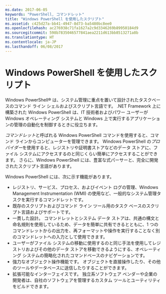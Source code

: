 ```yaml
---
ms.date: 2017-06-05
keywords: "PowerShell, コマンドレット"
title: "Windows PowerShell を使用したスクリプト"
ms.assetid: c425d27a-bb41-4947-8d73-ba5480bc8ee0
ms.openlocfilehash: ac276938c71fa1627a2c9d3346269b89950184d9
ms.sourcegitcommit: 598b7835046577841aea2211d613bb8513271a8b
ms.translationtype: HT
ms.contentlocale: ja-JP
ms.lasthandoff: 06/08/2017
---
```

# <a name="scripting-with-windows-powershell"></a>Windows PowerShell を使用したスクリプト

Windows PowerShell® は、システム管理に重点を置いて設計されたタスクベースのコマンド ライン シェルおよびスクリプト言語です。 .NET Framework 上に構築された Windows PowerShell は、IT 技術者およびパワー ユーザーが Windows オペレーティング システムと Windows 上で実行するアプリケーションの管理の自動化を制御するときに役立ちます。

*コマンドレット*と呼ばれる Windows PowerShell コマンドを使用すると、コマンド ラインからコンピューターを管理できます。 Windows PowerShell の*プロバイダー*を使用すると、レジストリや証明書ストアなどのデータ ストアに、ファイル システムにアクセスするのと同じくらい簡単にアクセスすることができます。 さらに、Windows PowerShell には、豊富な式パーサーと、完全に開発されたスクリプト言語があります。

Windows PowerShell には、次に示す機能があります。

-   レジストリ、サービス、プロセス、およびイベント ログの管理、Windows Management Instrumentation (WMI) の使用など、一般的なシステム管理タスクを実行するコマンドレットです。
-   既存のスクリプトおよびコマンド ライン ツール用のタスク ベースのスクリプト言語およびサポートです。
-   一貫した設計。 コマンドレットとシステム データ ストアは、共通の構文と命名規則を使用しているため、データを簡単に共有できるとともに、1 つのコマンドレットからの出力を、再フォーマットや操作を実行することなく別のコマンドレットへの入力として使用できます。
-   ユーザーがファイル システムの移動に使用するのと同じ手法を使用してレジストリおよびその他のデータ ストアを移動できるようにする、オペレーティング システムの簡略化されたコマンドベースのナビゲーションです。
-   強力なオブジェクト操作機能です。 オブジェクトを直接操作したり、その他のツールやデータベースに送信したりすることができます。
-   拡張可能なインターフェイスです。 独立系ソフトウェア ベンダーや企業の開発者は、自社のソフトウェアを管理するカスタム ツールとユーティリティをビルドできます。

